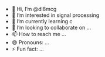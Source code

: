 - 👋 Hi, I’m @dl8mcg
- 👀 I’m interested in signal processing
- 🌱 I’m currently learning c
- 💞️ I’m looking to collaborate on ...
- 📫 How to reach me ...
- 😄 Pronouns: ...
- ⚡ Fun fact: ...

<!---
dl8mcg/dl8mcg is a ✨ special ✨ repository because its `README.md` (this file) appears on your GitHub profile.
You can click the Preview link to take a look at your changes.
--->
